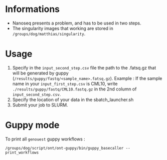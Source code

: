 # Informations

- Nanoseq presents a problem, and has to be used in two steps.
- The singularity images that working are stored in `/groups/dog/matthias/singularity`.

# Usage

1. Specify in the `input_second_step.csv` file the path to the .fatsq.gz that will be generated by guppy (`/results/guppy/fastq/<sample_name>.fatsq.gz`). Example : If the sample name in your `input_first_step.csv` is CML10, write `./results/guppy/fastq/CML10.fastq.gz` in the 2nd column of `input_second_step.csv`.
2. Specify the location of your data in the sbatch_launcher.sh
3. Submit your job to SLURM.

# Guppy mode

To print all `genouest` guppy workflows :
```
/groups/dog/script/ont/ont-guppy/bin/guppy_basecaller --print_workflows
```
